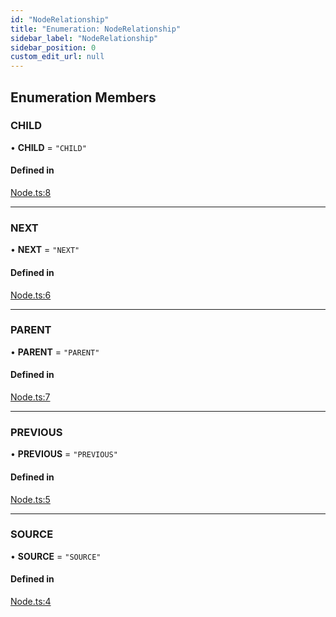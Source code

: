 ```yaml
---
id: "NodeRelationship"
title: "Enumeration: NodeRelationship"
sidebar_label: "NodeRelationship"
sidebar_position: 0
custom_edit_url: null
---
```


## Enumeration Members

### CHILD

• **CHILD** = ``"CHILD"``

#### Defined in

[Node.ts:8](https://github.com/run-llama/LlamaIndexTS/blob/6f2cb31/packages/core/src/Node.ts#L8)

___

### NEXT

• **NEXT** = ``"NEXT"``

#### Defined in

[Node.ts:6](https://github.com/run-llama/LlamaIndexTS/blob/6f2cb31/packages/core/src/Node.ts#L6)

___

### PARENT

• **PARENT** = ``"PARENT"``

#### Defined in

[Node.ts:7](https://github.com/run-llama/LlamaIndexTS/blob/6f2cb31/packages/core/src/Node.ts#L7)

___

### PREVIOUS

• **PREVIOUS** = ``"PREVIOUS"``

#### Defined in

[Node.ts:5](https://github.com/run-llama/LlamaIndexTS/blob/6f2cb31/packages/core/src/Node.ts#L5)

___

### SOURCE

• **SOURCE** = ``"SOURCE"``

#### Defined in

[Node.ts:4](https://github.com/run-llama/LlamaIndexTS/blob/6f2cb31/packages/core/src/Node.ts#L4)
